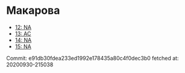 # Макарова
- [12: NA](12.md)
- [13: AC](13.md)
- [14: NA](14.md)
- [15: NA](15.md)

Commit: e91db30fdea233ed1992e178435a80c4f0dec3b0
 fetched at: 20200930-215038
